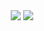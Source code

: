   <div align="center">
  <img src="https://github-readme-stats.vercel.app/api?username=melpalhano&theme=blue-green"/>
  <img src="https://github-readme-stats.vercel.app/api/top-langs/?username=melpalhano&layout=compact&theme=blue-green"/>
 
